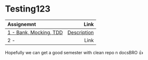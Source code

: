 # Testing123

| Assignemnt | Link |
|:--- | ---: |
|[1 - Bank, Mocking, TDD](bank) |[Description](https://datsoftlyngby.github.io/soft2020spring/resources/85f09312-01-assignment-mocking.pdf)|
| 2 - | Link |

Hopefully we can get a good semester with clean repo n docsBRO 👍
